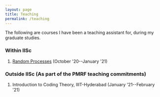 ```yaml
---
layout: page
title: Teaching
permalink: /teaching
---
```

The following are courses I have been a teaching assistant for, during my graduate studies.

### Within IISc
1. [Random Processes](https://ece.iisc.ac.in/~parimal/random.html) (October '20--January '21)

### Outside IISc (As part of the PMRF teaching commitments)
1. Introduction to Coding Theory, IIIT-Hyderabad (January '21--February '21) 
